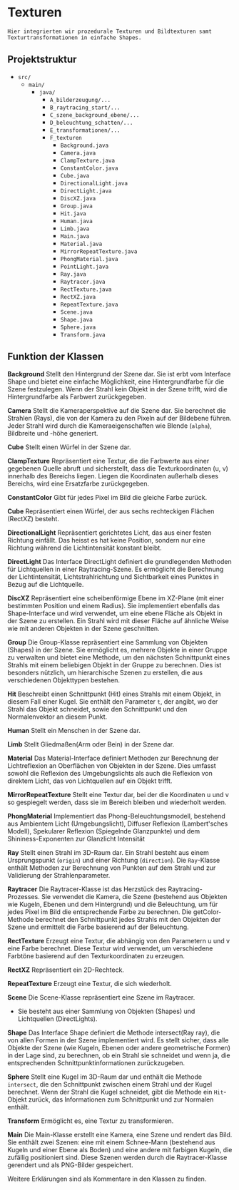 # Texturen
    Hier integrierten wir prozedurale Texturen und Bildtexturen samt Texturtransformationen in einfache Shapes.

## Projektstruktur
- `src/`
    - `main/`
        - `java/`
            - `A_bilderzeugung/...`
            - `B_raytracing_start/...`
            - `C_szene_background_ebene/...`
            - `D_beleuchtung_schatten/...`
            - `E_transformationen/...`
            - `F_texturen`
                - `Background.java`
                - `Camera.java`
                - `ClampTexture.java`
                - `ConstantColor.java`
                - `Cube.java`
                - `DirectionalLight.java`
                - `DirectLight.java`
                - `DiscXZ.java`
                - `Group.java`
                - `Hit.java`
                - `Human.java`
                - `Limb.java`
                - `Main.java`
                - `Material.java`
                - `MirrorRepeatTexture.java`
                - `PhongMaterial.java`
                - `PointLight.java`
                - `Ray.java`
                - `Raytracer.java`
                - `RectTexture.java`
                - `RectXZ.java`
                - `RepeatTexture.java`
                - `Scene.java`
                - `Shape.java`
                - `Sphere.java`
                - `Transform.java`

## Funktion der Klassen

**Background**
Stellt den Hintergrund der Szene dar. Sie ist erbt vom Interface Shape und bietet eine einfache Möglichkeit, eine Hintergrundfarbe für die Szene festzulegen. Wenn der Strahl kein Objekt in der Szene trifft, wird die Hintergrundfarbe als Farbwert zurückgegeben.

**Camera**
Stellt die Kameraperspektive auf die Szene dar. Sie berechnet die Strahlen (Rays), die von der Kamera zu den Pixeln auf der Bildebene führen. Jeder Strahl wird durch die Kameraeigenschaften wie Blende (`alpha`), Bildbreite und -höhe generiert.

**Cube**
Stellt einen Würfel in der Szene dar.

**ClampTexture**
Repräsentiert eine Textur, die die Farbwerte aus einer gegebenen Quelle abruft und sicherstellt, dass die Texturkoordinaten (u, v) innerhalb des Bereichs liegen. Liegen die Koordinaten außerhalb dieses Bereichs, wird eine Ersatzfarbe zurückgegeben.

**ConstantColor**
Gibt für jedes Pixel im Bild die gleiche Farbe zurück.

**Cube**
Repräsentiert einen Würfel, der aus sechs rechteckigen Flächen (RectXZ) besteht.

**DirectionalLight**
Repräsentiert gerichtetes Licht, das aus einer festen Richtung einfällt. Das heisst es hat keine Position, sondern nur eine Richtung während die Lichtintensität konstant bleibt.

**DirectLight**
Das Interface DirectLight definiert die grundlegenden Methoden für Lichtquellen in einer Raytracing-Szene. Es ermöglicht die Berechnung der Lichtintensität, Lichtstrahlrichtung und Sichtbarkeit eines Punktes in Bezug auf die Lichtquelle.

**DiscXZ**
Repräsentiert eine scheibenförmige Ebene im XZ-Plane (mit einer bestimmten Position und einem Radius). Sie implementiert ebenfalls das Shape-Interface und wird verwendet, um eine ebene Fläche als Objekt in der Szene zu erstellen. Ein Strahl wird mit dieser Fläche auf ähnliche Weise wie mit anderen Objekten in der Szene geschnitten.

**Group**
Die Group-Klasse repräsentiert eine Sammlung von Objekten (Shapes) in der Szene. Sie ermöglicht es, mehrere Objekte in einer Gruppe zu verwalten und bietet eine Methode, um den nächsten Schnittpunkt eines Strahls mit einem beliebigen Objekt in der Gruppe zu berechnen. Dies ist besonders nützlich, um hierarchische Szenen zu erstellen, die aus verschiedenen Objekttypen bestehen.

**Hit**
Beschreibt einen Schnittpunkt (Hit) eines Strahls mit einem Objekt, in diesem Fall einer Kugel. Sie enthält den Parameter `t`, der angibt, wo der Strahl das Objekt schneidet, sowie den Schnittpunkt und den Normalenvektor an diesem Punkt.

**Human**
Stellt ein Menschen in der Szene dar.

**Limb**
Stellt Gliedmaßen(Arm oder Bein) in der Szene dar.

**Material**
Das Material-Interface definiert Methoden zur Berechnung der Lichtreflexion  an Oberflächen von Objekten in der Szene. Dies umfasst sowohl die Reflexion des Umgebungslichts als auch die Reflexion von direktem Licht, das von Lichtquellen auf ein Objekt trifft.

**MirrorRepeatTexture**
Stellt eine Textur dar, bei der die Koordinaten u und v so gespiegelt werden, dass sie im Bereich bleiben und  wiederholt werden.

**PhongMaterial**
Implementiert das Phong-Beleuchtungsmodell, bestehend aus Ambientem Licht (Umgebungslicht), Diffuser Reflexion (Lambert'sches Modell), Spekularer Reflexion (Spiegelnde Glanzpunkte) und dem Shininess-Exponenten zur Glanzlicht Intensität

**Ray**
Stellt einen Strahl im 3D-Raum dar. Ein Strahl besteht aus einem Ursprungspunkt (`origin`) und einer Richtung (`direction`). Die `Ray`-Klasse enthält Methoden zur Berechnung von Punkten auf dem Strahl und zur Validierung der Strahlenparameter.

**Raytracer**
Die Raytracer-Klasse ist das Herzstück des Raytracing-Prozesses. Sie verwendet die Kamera, die Szene (bestehend aus Objekten wie Kugeln, Ebenen und dem Hintergrund) und die Beleuchtung, um für jedes Pixel im Bild die entsprechende Farbe zu berechnen. Die getColor-Methode berechnet den Schnittpunkt jedes Strahls mit den Objekten der Szene und ermittelt die Farbe basierend auf der Beleuchtung.

**RectTexture**
Erzeugt eine Textur, die abhängig von den Parametern u und v eine Farbe berechnet. Diese Textur wird verwendet, um verschiedene Farbtöne basierend auf den Texturkoordinaten zu erzeugen.

**RectXZ**
Repräsentiert ein 2D-Rechteck.

**RepeatTexture**
Erzeugt eine Textur, die sich wiederholt.

**Scene**
Die Scene-Klasse repräsentiert eine Szene im Raytracer.
 * Sie besteht aus einer Sammlung von Objekten (Shapes) und Lichtquellen (DirectLights).

**Shape**
Das Interface Shape definiert die Methode intersect(Ray ray), die von allen Formen in der Szene implementiert wird. Es stellt sicher, dass alle Objekte der Szene (wie Kugeln, Ebenen oder andere geometrische Formen) in der Lage sind, zu berechnen, ob ein Strahl sie schneidet und wenn ja, die entsprechenden Schnittpunktinformationen zurückzugeben.

**Sphere**
Stellt eine Kugel im 3D-Raum dar und enthält die Methode `intersect`, die den Schnittpunkt zwischen einem Strahl und der Kugel berechnet. Wenn der Strahl die Kugel schneidet, gibt die Methode ein `Hit`-Objekt zurück, das Informationen zum Schnittpunkt und zur Normalen enthält.

**Transform**
Ermöglicht es, eine Textur zu transformieren.

**Main**
Die Main-Klasse erstellt eine Kamera, eine Szene und rendert das Bild. Sie enthält zwei Szenen: eine mit einem Schnee-Mann (bestehend aus Kugeln und einer Ebene als Boden) und eine andere mit farbigen Kugeln, die zufällig positioniert sind. Diese Szenen werden durch die Raytracer-Klasse gerendert und als PNG-Bilder gespeichert.


Weitere  Erklärungen sind als Kommentare in den Klassen zu finden.